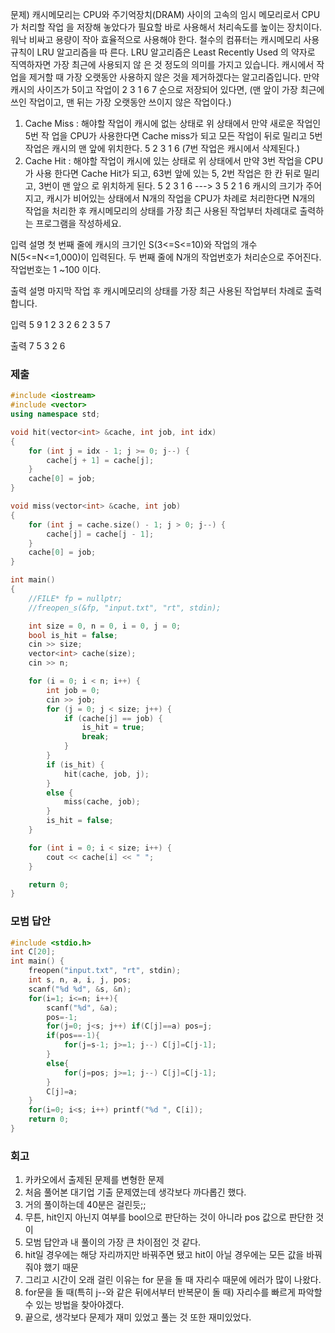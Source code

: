 문제)
캐시메모리는 CPU와 주기억장치(DRAM) 사이의 고속의 임시 메모리로서 CPU가 처리할 작업
을 저장해 놓았다가 필요할 바로 사용해서 처리속도를 높이는 장치이다. 워낙 비싸고 용량이
작아 효율적으로 사용해야 한다. 철수의 컴퓨터는 캐시메모리 사용 규칙이 LRU 알고리즘을 따
른다. LRU 알고리즘은 Least Recently Used 의 약자로 직역하자면 가장 최근에 사용되지 않
은 것 정도의 의미를 가지고 있습니다. 캐시에서 작업을 제거할 때 가장 오랫동안 사용하지
않은 것을 제거하겠다는 알고리즘입니다.
만약 캐시의 사이즈가 5이고 작업이
2 3 1 6 7 순으로 저장되어 있다면,
(맨 앞이 가장 최근에 쓰인 작업이고, 맨 뒤는 가장 오랫동안 쓰이지 않은 작업이다.)
1) Cache Miss : 해야할 작업이 캐시에 없는 상태로 위 상태에서 만약 새로운 작업인 5번 작
업을 CPU가 사용한다면 Cache miss가 되고 모든 작업이 뒤로 밀리고 5번작업은 캐시의 맨
앞에 위치한다.
5 2 3 1 6
(7번 작업은 캐시에서 삭제된다.)
2) Cache Hit : 해야할 작업이 캐시에 있는 상태로 위 상태에서 만약 3번 작업을 CPU가 사용
한다면 Cache Hit가 되고, 63번 앞에 있는 5, 2번 작업은 한 칸 뒤로 밀리고, 3번이 맨 앞으
로 위치하게 된다.
5 2 3 1 6
--->
3 5 2 1 6
캐시의 크기가 주어지고, 캐시가 비어있는 상태에서 N개의 작업을 CPU가 차례로 처리한다면
N개의 작업을 처리한 후 캐시메모리의 상태를 가장 최근 사용된 작업부터 차례대로 출력하는
프로그램을 작성하세요.

입력 설명
첫 번째 줄에 캐시의 크기인 S(3<=S<=10)와 작업의 개수 N(5<=N<=1,000)이 입력된다.
두 번째 줄에 N개의 작업번호가 처리순으로 주어진다. 작업번호는 1 ~100 이다.

출력 설명
마지막 작업 후 캐시메모리의 상태를 가장 최근 사용된 작업부터 차례로 출력합니다.

입력
5 9
1 2 3 2 6 2 3 5 7

출력
7 5 3 2 6

### 제출
``` Cpp
#include <iostream> 
#include <vector>
using namespace std;

void hit(vector<int> &cache, int job, int idx) 
{
    for (int j = idx - 1; j >= 0; j--) {
        cache[j + 1] = cache[j];
    }
    cache[0] = job;
}

void miss(vector<int> &cache, int job)
{
    for (int j = cache.size() - 1; j > 0; j--) {
        cache[j] = cache[j - 1];
    }
    cache[0] = job;
}

int main()
{
    //FILE* fp = nullptr;
    //freopen_s(&fp, "input.txt", "rt", stdin);

    int size = 0, n = 0, i = 0, j = 0;
    bool is_hit = false;
    cin >> size;
    vector<int> cache(size);
    cin >> n;

    for (i = 0; i < n; i++) {
        int job = 0;
        cin >> job;
        for (j = 0; j < size; j++) {
            if (cache[j] == job) {
                is_hit = true;
                break;
            }
        }
        if (is_hit) {
            hit(cache, job, j);
        }
        else {
            miss(cache, job);
        }
        is_hit = false;
    }

    for (int i = 0; i < size; i++) {
        cout << cache[i] << " ";
    }

    return 0;
}
```

### 모범 답안
``` Cpp
#include <stdio.h>
int C[20];
int main() {
    freopen("input.txt", "rt", stdin);
    int s, n, a, i, j, pos;
    scanf("%d %d", &s, &n);
    for(i=1; i<=n; i++){
        scanf("%d", &a);
        pos=-1; 
        for(j=0; j<s; j++) if(C[j]==a) pos=j;
        if(pos==-1){
            for(j=s-1; j>=1; j--) C[j]=C[j-1];
        }
        else{
            for(j=pos; j>=1; j--) C[j]=C[j-1];
        }
        C[j]=a;
    }
    for(i=0; i<s; i++) printf("%d ", C[i]);
    return 0;
}
```

### 회고
1. 카카오에서 출제된 문제를 변형한 문제
2. 처음 풀어본 대기업 기출 문제였는데 생각보다 까다롭긴 했다.
3. 거의 풀이하는데 40분은 걸린듯;;
4. 무튼, hit인지 아닌지 여부를 bool으로 판단하는 것이 아니라 pos 값으로 판단한 것이 
5. 모범 답안과 내 풀이의 가장 큰 차이점인 것 같다.
6. hit일 경우에는 해당 자리까지만 바꿔주면 됐고 hit이 아닐 경우에는 모든 값을 바꿔줘야 했기 때문
7. 그리고 시간이 오래 걸린 이유는 for 문을 돌 때 자리수 때문에 에러가 많이 나왔다.
8. for문을 돌 때(특히 j--와 같은 뒤에서부터 반복문이 돌 때) 자리수를 빠르게 파악할 수 있는 방법을 찾아야겠다.
9. 끝으로, 생각보다 문제가 재미 있었고 풀는 것 또한 재미있었다.